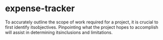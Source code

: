 # expense-tracker
To accurately outline the scope of work required for a project, it is crucial to first identify itsobjectives. Pinpointing what the project hopes to accomplish will assist in determining itsinclusions and limitations.

